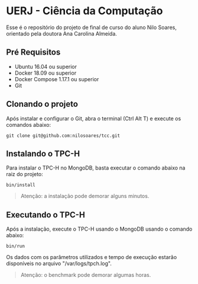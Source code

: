 # UERJ - Ciência da Computação

Esse é o repositório do projeto de final de curso do aluno Nilo Soares, orientado pela doutora Ana Carolina Almeida.

## Pré Requisitos

- Ubuntu 16.04 ou superior
- Docker 18.09 ou superior
- Docker Compose 1.17.1 ou superior
- Git

## Clonando o projeto

Após instalar e configurar o Git, abra o terminal (Ctrl Alt T) e execute os comandos abaixo:

    git clone git@github.com:nilosoares/tcc.git
  
## Instalando o TPC-H

Para instalar o TPC-H no MongoDB, basta executar o comando abaixo na raiz do projeto:

    bin/install
    
> Atenção: a instalação pode demorar alguns minutos.

## Executando o TPC-H

Após a instalação, execute o TPC-H usando o MongoDB usando o comando abaixo:

    bin/run
    
Os dados com os parâmetros utilizados e tempo de execução estarão disponíveis no arquivo "/var/logs/tpch.log".

> Atenção: o benchmark pode demorar algumas horas.
